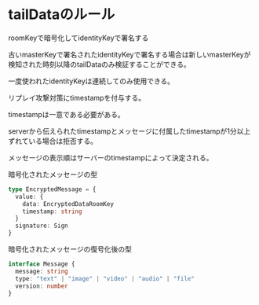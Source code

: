 # tailDataのルール

roomKeyで暗号化してidentityKeyで署名する

古いmasterKeyで署名されたidentityKeyで署名する場合は新しいmasterKeyが検知された時刻以降のtailDataのみ検証することができる。

一度使われたidentityKeyは連続してのみ使用できる。

リプレイ攻撃対策にtimestampを付与する。

timestampは一意である必要がある。

serverから伝えられたtimestampとメッセージに付属したtimestampが1分以上ずれている場合は拒否する。

メッセージの表示順はサーバーのtimestampによって決定される。

暗号化されたメッセージの型

```typescript
type EncryptedMessage = {
  value: {
    data: EncryptedDataRoomKey
    timestamp: string
  }
  signature: Sign
}
```

暗号化されたメッセージの復号化後の型

```typescript
interface Message {
  message: string
  type: "text" | "image" | "video" | "audio" | "file"
  version: number
}
```